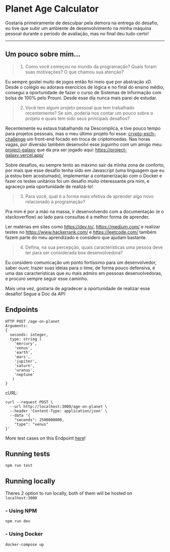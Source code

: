 # Planet Age Calculator

Gostaria primeiramente de desculpar pela demora na entrega do desafio, eu tive que subir um ambiente de desenvolvimento na minha máquina pessoal durante o período de avaliação, mas no final deu tudo certo!

---

## Um pouco sobre mim...

> 1. Como você começou no mundo da programação? Quais foram suas motivações? O que chamou sua atenção?

Eu sempre gostei muito de jogos então foi meio que por abstração xD.
Desde o colégio eu adorava exercícios de lógica e no final do ensino médio,
consegui a oportunidade de fazer o curso de Sistemas de Informação com bolsa de 100% pelo Prouni.
Desde esse dia nunca mais parei de estudar.

> 2. Você tem algum projeto pessoal que tem trabalhado recentemente? Se sim,
>    poderia nos contar um pouco sobre o projeto e quais tem sido seus principais
>    desafios?

Recentemente eu estava trabalhando na Descomplica, e tive pouco tempo para projetos pessoais, mas o meu último projeto foi esse: [crypto-exch-challenge](https://github.com/MatheusT45/crypto-exch-challenge)
um front-end focado em troca de criptomoedas. Nas horas vagas, por diversão também desenvolvi esse joguinho com um amigo meu: [project-galaxy](https://github.com/MatheusT45/project-galaxy) que da pra ser jogado aqui: https://project-galaxy.vercel.app/

Sobre desafios, eu sempre tento ao máximo sair da minha zona de conforto, por mais que esse desafio tenha sido em Javascript (uma linguagem que eu ja estou bem acostumado), implementar a containerização com o Docker e fazer os testes unitários foi um desafio muito interessante pra mim, e agraceço pela oportunidade de realizá-lo!

> 3. Para você, qual é a forma mais efetiva de aprender algo novo relacionado à
>    programação?

Pra mim é por a mão na massa, ir desenvolvendo com a documentação (e o stackoverflow) ao lado para consultas é a melhor forma de aprender.

Ler matérias em sites como https://dev.to/, https://medium.com/ e realizar testes no https://www.hackerrank.com/ e https://leetcode.com/ também fazem parte do meu aprendizado e considero que ajudam bastante.

> 4. Defina, na sua percepção, quais características uma pessoa deve ter para ser
>    considerada boa desenvolvedora?

Eu considero comunicação um ponto fortíssimo para um desenvolvedor, saber ouvir, trazer suas ideias para o time, de forma pouco defensiva, é uma das características que eu mais admiro em pessoas desenvolvedoras, e procuro sempre seguir esse caminho.

Mais uma vez, gostaria de agradecer a oportunidade de realizar esse desafio! Segue a Doc da API:

## Endpoints

```
HTTP POST /age-on-planet
Arguments:
{
  seconds: integer,
  type: string (
    'mercury',
    'venus',
    'earth',
    'mars',
    'jupiter',
    'saturn',
    'uranus',
    'neptune'
   )
}
```

cURL:

```
curl --request POST \
  --url http://localhost:3000/age-on-planet \
  --header 'Content-Type: application/json' \
  --data '{
	"seconds": 2500000000,
	"type": "venus"
}'
```

More test cases on this Endpoint [here](https://github.com/MatheusT45/Planet-Age-Calculator/blob/main/docs/Insomnia_2023-12-11.json)!

## Running tests

```
npm run test
```

## Running locally

Theres 2 option to run locally, both of them will be hosted on `localhost:3000`

### - Using NPM

```
npm run dev
```

### - Using Docker

```
docker-compose up
```
